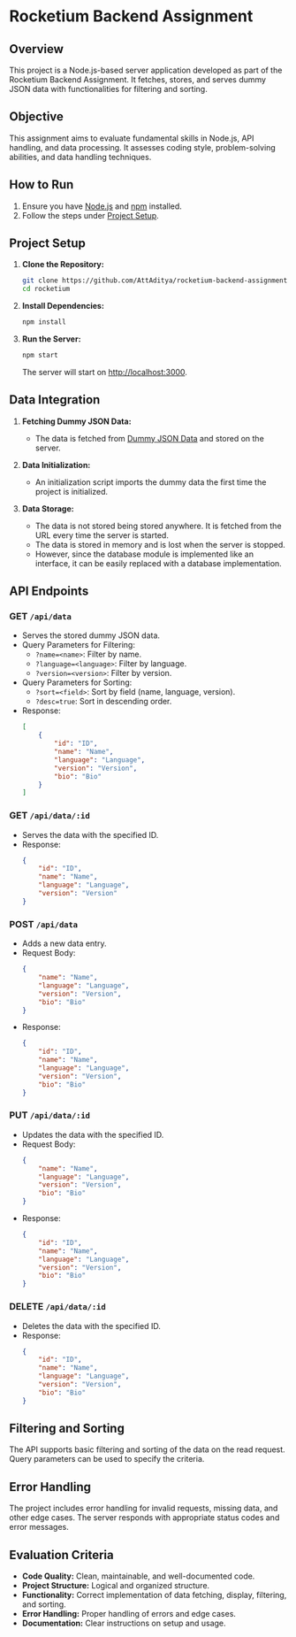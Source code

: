 # Rocketium Backend Assignment

## Overview

This project is a Node.js-based server application developed as part of the Rocketium Backend Assignment. It fetches, stores, and serves dummy JSON data with functionalities for filtering and sorting.

## Objective

This assignment aims to evaluate fundamental skills in Node.js, API handling, and data processing. It assesses coding style, problem-solving abilities, and data handling techniques.

## How to Run

1. Ensure you have [Node.js](https://nodejs.org/) and [npm](https://www.npmjs.com/) installed.
2. Follow the steps under [Project Setup](#project-setup).

## Project Setup

1. **Clone the Repository:**
   ```bash
   git clone https://github.com/AttAditya/rocketium-backend-assignment
   cd rocketium
   ```

2. **Install Dependencies:**
   ```bash
   npm install
   ```

3. **Run the Server:**
   ```bash
   npm start
   ```

   The server will start on [http://localhost:3000](http://localhost:3000).

## Data Integration

1. **Fetching Dummy JSON Data:**
   - The data is fetched from [Dummy JSON Data](https://microsoftedge.github.io/Demos/json-dummy-data/256KB.json) and stored on the server.

2. **Data Initialization:**
   - An initialization script imports the dummy data the first time the project is initialized.

3. **Data Storage:**
    - The data is not stored being stored anywhere. It is fetched from the URL every time the server is started.
    - The data is stored in memory and is lost when the server is stopped.
    - However, since the database module is implemented like an interface, it can be easily replaced with a database implementation.

## API Endpoints

### GET `/api/data`

- Serves the stored dummy JSON data.
- Query Parameters for Filtering:
    - `?name=<name>`: Filter by name.
    - `?language=<language>`: Filter by language.
    - `?version=<version>`: Filter by version.
- Query Parameters for Sorting:
    - `?sort=<field>`: Sort by field (name, language, version).
    - `?desc=true`: Sort in descending order.
- Response:
    ```json
    [
        {
            "id": "ID",
            "name": "Name",
            "language": "Language",
            "version": "Version",
            "bio": "Bio"
        }
    ]
    ```

### GET `/api/data/:id`

- Serves the data with the specified ID.
- Response:
    ```json
    {
        "id": "ID",
        "name": "Name",
        "language": "Language",
        "version": "Version"
    }
    ```

### POST `/api/data`

- Adds a new data entry.
- Request Body:
    ```json
    {
        "name": "Name",
        "language": "Language",
        "version": "Version",
        "bio": "Bio"
    }
    ```
- Response:
    ```json
    {
        "id": "ID",
        "name": "Name",
        "language": "Language",
        "version": "Version",
        "bio": "Bio"
    }
    ```

### PUT `/api/data/:id`

- Updates the data with the specified ID.
- Request Body:
    ```json
    {
        "name": "Name",
        "language": "Language",
        "version": "Version",
        "bio": "Bio"
    }
    ```
- Response:
    ```json
    {
        "id": "ID",
        "name": "Name",
        "language": "Language",
        "version": "Version",
        "bio": "Bio"
    }
    ```

### DELETE `/api/data/:id`

- Deletes the data with the specified ID.
- Response:
    ```json
    {
        "id": "ID",
        "name": "Name",
        "language": "Language",
        "version": "Version",
        "bio": "Bio"
    }
    ```

## Filtering and Sorting

The API supports basic filtering and sorting of the data on the read request. Query parameters can be used to specify the criteria.

## Error Handling

The project includes error handling for invalid requests, missing data, and other edge cases. The server responds with appropriate status codes and error messages.

## Evaluation Criteria

- **Code Quality:** Clean, maintainable, and well-documented code.
- **Project Structure:** Logical and organized structure.
- **Functionality:** Correct implementation of data fetching, display, filtering, and sorting.
- **Error Handling:** Proper handling of errors and edge cases.
- **Documentation:** Clear instructions on setup and usage.

